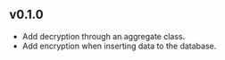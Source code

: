 ## v0.1.0

* Add decryption through an aggregate class.
* Add encryption when inserting data to the database.
